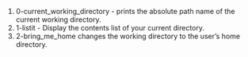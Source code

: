 1. 0-current_working_directory - prints the absolute path name of the current working directory.
2. 1-listit - Display the contents list of your current directory.
3. 2-bring_me_home changes the working directory to the user’s home directory.